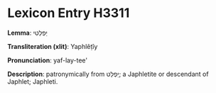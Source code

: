 # Lexicon Entry H3311

**Lemma**: יַפְלֵטִי

**Transliteration (xlit)**: Yaphlêṭîy

**Pronunciation**: yaf-lay-tee'

**Description**:
patronymically from יַפְלֵט; a Japhletite or descendant of Japhlet; Japhleti.
